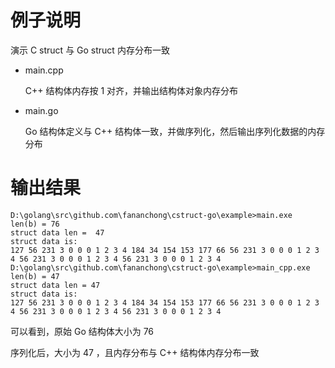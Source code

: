 # 例子说明

演示 C struct 与 Go struct 内存分布一致

- main.cpp

  C++ 结构体内存按 1 对齐，并输出结构体对象内存分布

- main.go

  Go 结构体定义与 C++ 结构体一致，并做序列化，然后输出序列化数据的内存分布

# 输出结果

```shell
D:\golang\src\github.com\fananchong\cstruct-go\example>main.exe
len(b) = 76
struct data len =  47
struct data is:
127 56 231 3 0 0 0 1 2 3 4 184 34 154 153 177 66 56 231 3 0 0 0 1 2 3 4 56 231 3 0 0 0 1 2 3 4 56 231 3 0 0 0 1 2 3 4
D:\golang\src\github.com\fananchong\cstruct-go\example>main_cpp.exe
len(b) = 47
struct data len = 47
struct data is:
127 56 231 3 0 0 0 1 2 3 4 184 34 154 153 177 66 56 231 3 0 0 0 1 2 3 4 56 231 3 0 0 0 1 2 3 4 56 231 3 0 0 0 1 2 3 4
```

可以看到，原始 Go 结构体大小为 76

序列化后，大小为 47 ，且内存分布与 C++ 结构体内存分布一致
